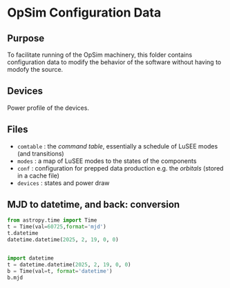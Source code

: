 # OpSim Configuration Data

## Purpose

To facilitate running of the OpSim machinery, this folder contains configuration
data to modify the behavior of the software without having to modofy the source.

## Devices

Power profile of the devices.

## Files

* `comtable` : the _command table_, essentially a schedule of LuSEE modes (and transitions)
* `modes` : a map of LuSEE modes to the states of the components
* `conf` : configuration for prepped data production e.g. the _orbitals_ (stored in a cache file)
* `devices` : states and power draw


## MJD to datetime, and back: conversion

```python
from astropy.time import Time
t = Time(val=60725,format='mjd')
t.datetime
datetime.datetime(2025, 2, 19, 0, 0)


import datetime
t = datetime.datetime(2025, 2, 19, 0, 0)
b = Time(val=t, format='datetime')
b.mjd
```


